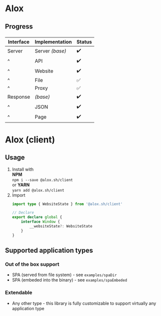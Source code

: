 
# Alox

## Progress

### 

|Interface|Implementation|Status|
|-|-|-|
|Server|Server *(base)*|:heavy_check_mark:|
|^|API|:heavy_check_mark:|
|^|Website|:heavy_check_mark:|
|^|File|:white_check_mark:|
|^|Proxy|:white_check_mark:|
|Response|*(base)*|:heavy_check_mark:|
|^|JSON|:heavy_check_mark:|
|^|Page|:heavy_check_mark:|

<!-- - [-] Server
    - [x] API server
    - [x] Web server
    - [ ] File server
    - [ ] Proxy server -->

# Alox (client)

## Usage

1. Install with<br/>
    **NPM**<br/>
    `npm i --save @alox.sh/client`<br/>
    or **YARN**<br/>
    `yarn add @alox.sh/client`<br/>
2. Import
    ```ts
    import type { WebsiteState } from '@alox.sh/client'

    // Declare 
    export declare global {
        interface Window {
            __websiteState?: WebsiteState
        }
    }
    ```

## Supported application types

### Out of the box support
- SPA (served from file system) - see `examples/spaDir`
- SPA (embeded into the binary) - see `examples/spaEmbeded`

### Extendable
- Any other type - this library is fully customizable to support virtually any application type

